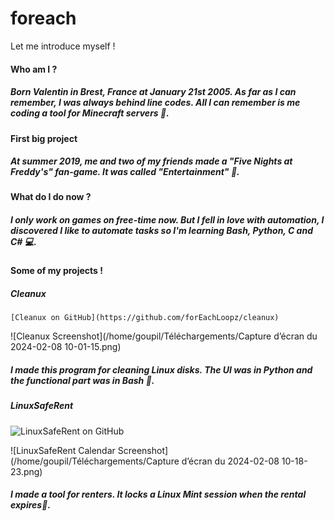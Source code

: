 # foreach
Let me introduce myself !



#### Who am I ?

##### Born Valentin in Brest, France at January 21st 2005. As far as I can remember, I was always behind line codes. All I can remember is me coding a tool for Minecraft servers :hammer:.

#### First big project

##### At summer 2019, me and two of my friends made a "Five Nights at Freddy's" fan-game. It was called "Entertainment" :bear:. 

#### What do I do now ?

##### I only work on games on free-time now. But I fell in love with automation, I discovered I like to automate tasks so I'm learning Bash, Python, C and C# :computer:.

#### Some of my projects !

##### Cleanux

```text
[Cleanux on GitHub](https://github.com/forEachLoopz/cleanux)
```

![Cleanux Screenshot](/home/goupil/Téléchargements/Capture d’écran du 2024-02-08 10-01-15.png)

##### I made this program for cleaning Linux disks. The UI was in Python and the functional part was in Bash :floppy_disk:.

##### LinuxSafeRent

![LinuxSafeRent on GitHub](https://github.com/forEachLoopz/LinuxSafeRent)

![LinuxSafeRent Calendar Screenshot](/home/goupil/Téléchargements/Capture d’écran du 2024-02-08 10-18-23.png)

##### I made a tool for renters. It locks a Linux Mint session when the rental expires:closed_lock_with_key:.

